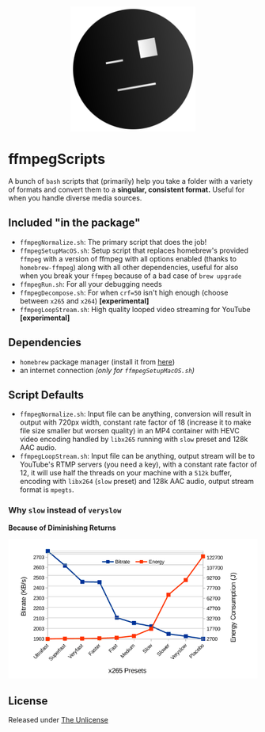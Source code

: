 <img src="https://raw.githubusercontent.com/kittywhiskers/ffmpegScripts/master/misc/generic.png" width="200" style="display: block; margin-left: auto; margin-right: auto; width: 50%;" />

# ffmpegScripts

A bunch of `bash` scripts that (primarily) help you take a folder with a variety of formats and convert them to a **singular, consistent format.** Useful for when you handle diverse media sources.

## Included "in the package"

- `ffmpegNormalize.sh`: The primary script that does the job!
- `ffmpegSetupMacOS.sh`: Setup script that replaces homebrew's provided `ffmpeg` with a version of ffmpeg with all options enabled (thanks to `homebrew-ffmpeg`) along with all other dependencies, useful for also when you break your `ffmpeg` because of a bad case of `brew upgrade`
- `ffmpegRun.sh`: For all your debugging needs
- `ffmpegDecompose.sh`: For when `crf=50` isn't high enough (choose between `x265` and `x264`) **[experimental]**
- `ffmpegLoopStream.sh`: High quality looped video streaming for YouTube **[experimental]**

## Dependencies

- `homebrew` package manager (install it from [here](https://brew.sh))
- an internet connection _(only for `ffmpegSetupMacOS.sh`)_

## Script Defaults

- `ffmpegNormalize.sh`: Input file can be anything, conversion will result in output with 720px width, constant rate factor of 18 (increase it to make file size smaller but worsen quality) in an MP4 container with HEVC video encoding handled by `libx265` running with `slow` preset and 128k AAC audio.
- `ffmpegLoopStream.sh`: Input file can be anything, output stream will be to YouTube's RTMP servers (you need a key), with a constant rate factor of 12, it will use half the threads on your machine with a `512k` buffer, encoding with `libx264` (`slow` preset) and 128k AAC audio, output stream format is `mpegts`.

### Why `slow` instead of `veryslow`

**Because of Diminishing Returns**

![Diminishing Returns](https://raw.githubusercontent.com/kittywhiskers/ffmpegScripts/master/misc/coolgraph.png)

## License

Released under [The Unlicense](https://github.com/kittywhiskers/ffmpegScripts/blob/master/LICENSE)

